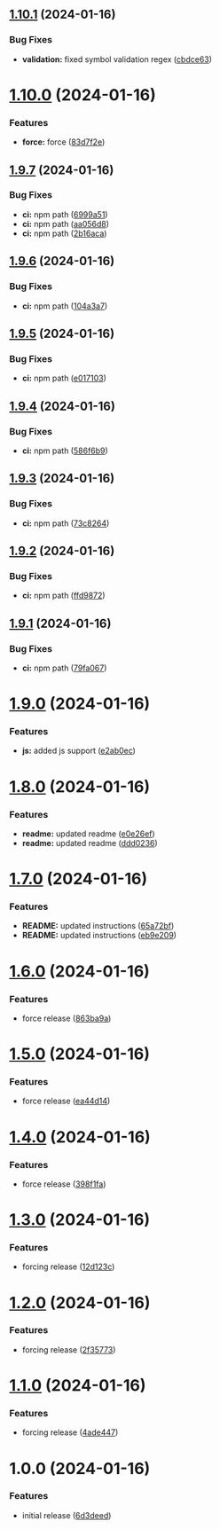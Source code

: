 ## [1.10.1](https://github.com/AlexKarajohn/form-validation/compare/v1.10.0...v1.10.1) (2024-01-16)


### Bug Fixes

* **validation:** fixed symbol validation regex ([cbdce63](https://github.com/AlexKarajohn/form-validation/commit/cbdce63554955d3bf221c5e65595ed3796319c1d))

# [1.10.0](https://github.com/AlexKarajohn/form-validation/compare/v1.9.7...v1.10.0) (2024-01-16)


### Features

* **force:** force ([83d7f2e](https://github.com/AlexKarajohn/form-validation/commit/83d7f2e9a357986e9503e9000760f6e43eb4f04c))

## [1.9.7](https://github.com/AlexKarajohn/form-validation/compare/v1.9.6...v1.9.7) (2024-01-16)


### Bug Fixes

* **ci:** npm path ([6999a51](https://github.com/AlexKarajohn/form-validation/commit/6999a5187e273083a909289e25f3857d2dd56151))
* **ci:** npm path ([aa056d8](https://github.com/AlexKarajohn/form-validation/commit/aa056d8965f2b64c657fbf1a7b3a3c9ca8018723))
* **ci:** npm path ([2b16aca](https://github.com/AlexKarajohn/form-validation/commit/2b16acae86d5ab444b3f3c2eaaa070c9f5ae4a50))

## [1.9.6](https://github.com/AlexKarajohn/form-validation/compare/v1.9.5...v1.9.6) (2024-01-16)


### Bug Fixes

* **ci:** npm path ([104a3a7](https://github.com/AlexKarajohn/form-validation/commit/104a3a7dab8859c2dc0a8d809dc08c862fe9bd00))

## [1.9.5](https://github.com/AlexKarajohn/form-validation/compare/v1.9.4...v1.9.5) (2024-01-16)


### Bug Fixes

* **ci:** npm path ([e017103](https://github.com/AlexKarajohn/form-validation/commit/e0171037f3ace8eb08018d5d13a9873c6a7423a6))

## [1.9.4](https://github.com/AlexKarajohn/form-validation/compare/v1.9.3...v1.9.4) (2024-01-16)


### Bug Fixes

* **ci:** npm path ([586f6b9](https://github.com/AlexKarajohn/form-validation/commit/586f6b95727c4395bb8feeffa96a86453d2cdebe))

## [1.9.3](https://github.com/AlexKarajohn/form-validation/compare/v1.9.2...v1.9.3) (2024-01-16)


### Bug Fixes

* **ci:** npm path ([73c8264](https://github.com/AlexKarajohn/form-validation/commit/73c826425197e417a1ba5eb48f566913ad0db75e))

## [1.9.2](https://github.com/AlexKarajohn/form-validation/compare/v1.9.1...v1.9.2) (2024-01-16)


### Bug Fixes

* **ci:** npm path ([ffd9872](https://github.com/AlexKarajohn/form-validation/commit/ffd98721dfbbb9d5ee6dccdf880de9a53829395b))

## [1.9.1](https://github.com/AlexKarajohn/form-validation/compare/v1.9.0...v1.9.1) (2024-01-16)


### Bug Fixes

* **ci:** npm path ([79fa067](https://github.com/AlexKarajohn/form-validation/commit/79fa06710787406cb044423fd22df563b929c20a))

# [1.9.0](https://github.com/AlexKarajohn/form-validation/compare/v1.8.0...v1.9.0) (2024-01-16)


### Features

* **js:** added js support ([e2ab0ec](https://github.com/AlexKarajohn/form-validation/commit/e2ab0ec6bc3fde32e160f95968b2d8886768a973))

# [1.8.0](https://github.com/AlexKarajohn/form-validation/compare/v1.7.0...v1.8.0) (2024-01-16)


### Features

* **readme:** updated readme ([e0e26ef](https://github.com/AlexKarajohn/form-validation/commit/e0e26efd1deb51ee438cd60acb5010f898385a8c))
* **readme:** updated readme ([ddd0236](https://github.com/AlexKarajohn/form-validation/commit/ddd02360769a5c3b2a399f7eb7ebcd73357aa7ba))

# [1.7.0](https://github.com/AlexKarajohn/form-validation/compare/v1.6.0...v1.7.0) (2024-01-16)


### Features

* **README:** updated instructions ([65a72bf](https://github.com/AlexKarajohn/form-validation/commit/65a72bf95ad8cf4a9570c89cdb0b0baa64a4db7a))
* **README:** updated instructions ([eb9e209](https://github.com/AlexKarajohn/form-validation/commit/eb9e209d84863cd4dbad4351c01e9ca62d9a1303))

# [1.6.0](https://github.com/AlexKarajohn/form-validation/compare/v1.5.0...v1.6.0) (2024-01-16)


### Features

* force release ([863ba9a](https://github.com/AlexKarajohn/form-validation/commit/863ba9ae4c4ee1923cd495c8dda28227d49280da))

# [1.5.0](https://github.com/AlexKarajohn/form-validation/compare/v1.4.0...v1.5.0) (2024-01-16)


### Features

* force release ([ea44d14](https://github.com/AlexKarajohn/form-validation/commit/ea44d141dead996d7bdce5416336bec2fe32e151))

# [1.4.0](https://github.com/AlexKarajohn/form-validation/compare/v1.3.0...v1.4.0) (2024-01-16)


### Features

* force release ([398f1fa](https://github.com/AlexKarajohn/form-validation/commit/398f1faaf8b98e2e64a386bd6e0e9589514b56a3))

# [1.3.0](https://github.com/AlexKarajohn/form-validation/compare/v1.2.0...v1.3.0) (2024-01-16)


### Features

* forcing release ([12d123c](https://github.com/AlexKarajohn/form-validation/commit/12d123c7a42144902baab53c26232093bedc6e4e))

# [1.2.0](https://github.com/AlexKarajohn/form-validation/compare/v1.1.0...v1.2.0) (2024-01-16)


### Features

* forcing release ([2f35773](https://github.com/AlexKarajohn/form-validation/commit/2f35773f85ab936bfab13046bb1730dc20862f5f))

# [1.1.0](https://github.com/AlexKarajohn/form-validation/compare/v1.0.0...v1.1.0) (2024-01-16)


### Features

* forcing release ([4ade447](https://github.com/AlexKarajohn/form-validation/commit/4ade447df11cf110eb2be5ae29de411b0dd8e2b2))

# 1.0.0 (2024-01-16)


### Features

* initial release ([6d3deed](https://github.com/AlexKarajohn/form-validation/commit/6d3deed69e02e54d6f2521313d03d74a04250265))
